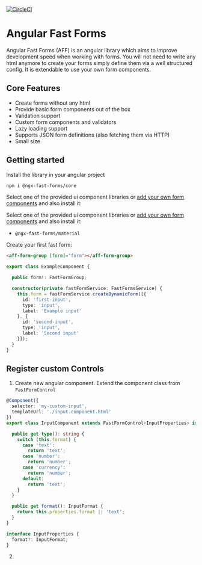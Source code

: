 [![CircleCI](https://dl.circleci.com/status-badge/img/gh/Micky002/angular-fast-forms/tree/master.svg?style=svg&circle-token=5182f3996623125630e7270dd338191f450be391)](https://dl.circleci.com/status-badge/redirect/gh/Micky002/angular-fast-forms/tree/master)
# Angular Fast Forms

Angular Fast Forms (AFF) is an angular library which aims to improve development speed
when working with forms. You will not need to write any html anymore to create your forms
simply define them via a well structured config. It is extendable to use your own
form components.

## Core Features

* Create forms without any html
* Provide basic form components out of the box
* Validation support
* Custom form components and validators
* Lazy loading support
* Supports JSON form definitions (also fetching them via HTTP)
* Small size

## Getting started

Install the library in your angular project

```bash
npm i @ngx-fast-forms/core
```

Select one of the provided ui component libraries or [add your own form components](#register-custom-controls) and also install it:

Select one of the provided ui component libraries or [add your own form components](https://github.com/Micky002/angular-fast-forms#register-custom-controls) and also install it:

* `@ngx-fast-forms/material`

Create your first fast form:

```html
<aff-form-group [form]="form"></aff-form-group>
```

```ts
export class ExampleComponent {

  public form!: FastFormGroup;

  constructor(private fastFormService: FastFormsService) {
    this.form = fastFormService.createDynamicForm([{
      id: 'first-input',
      type: 'input',
      label: 'Example input'
    }, {
      id: 'second-input',
      type: 'input',
      label: 'Second input'
    }]);
  }
}
```


## Register custom Controls

1. Create new angular component. Extend the component class from `FastFormControl`

```ts
@Component({
  selector: 'my-custom-input',
  templateUrl: './input.component.html'
})
export class InputComponent extends FastFormControl<InputProperties> implements OnInit {

  public get type(): string {
    switch (this.format) {
      case 'text':
        return 'text';
      case 'number':
        return 'number';
      case 'currency':
        return 'number';
      default:
        return 'text';
    }
  }

  public get format(): InputFormat {
    return this.properties.format || 'text';
  }
}

interface InputProperties {
  format?: InputFormat;
}
```

2. 
